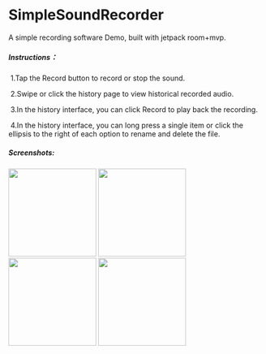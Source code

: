 # SimpleSoundRecorder
A simple recording software Demo, built with jetpack room+mvp.

##### Instructions：

​      1.Tap the Record button to record or stop the sound.

​      2.Swipe or click the history page to view historical recorded audio.

​      3.In the history interface, you can click Record to play back the recording.

​      4.In the history interface, you can long press a single item or click the ellipsis to the right of each option to rename and delete the file.

##### Screenshots:
<img width="173" height=“274” src="https://ws2.sinaimg.cn/large/006tNbRwgy1fy6f7m6bdwj30u01hcju1.jpg"></img>
<img width="173" height=“274” src="https://ws4.sinaimg.cn/large/006tNbRwgy1fy6f9zswvej30u01hcgn0.jpg"></img>
<img width="173" height=“274” src="https://ws2.sinaimg.cn/large/006tNbRwgy1fy6fa07r9fj30u01hcwfu.jpg"></img>
<img width="173" height=“274” src="https://ws2.sinaimg.cn/large/006tNbRwgy1fy6fa0fshej30u01hcgn4.jpg"></img>

